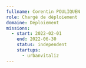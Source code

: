 ```yaml
---
fullname: Corentin POULIQUEN
role: Chargé de déploiement
domaine: Déploiement
missions:
  - start: 2022-02-01
    end: 2022-06-30
    status: independent
    startups:
      - urbanvitaliz
---
```


